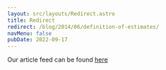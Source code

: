 ```yaml
---
layout: src/layouts/Redirect.astro
title: Redirect
redirect: /blog/2014/06/definition-of-estimates/
navMenu: false
pubDate: 2022-09-17
---
```

<div>
Our article feed can be found <a href="/blog/2014/06/definition-of-estimates/">here</a>
</div>
